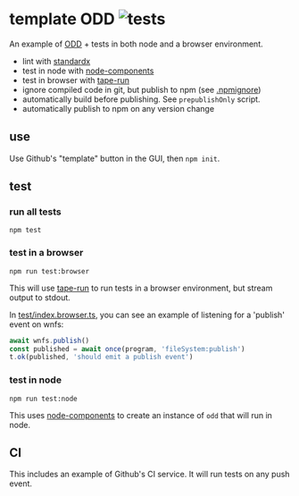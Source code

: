 # template ODD ![tests](https://github.com/nichoth/template-odd/actions/workflows/nodejs.yml/badge.svg)

An example of [ODD](https://github.com/oddsdk/ts-odd) + tests in both node and a browser environment.

* lint with [standardx](https://github.com/standard/standardx)
* test in node with [node-components](https://github.com/ssc-hermes/node-components)
* test in browser with [tape-run](https://github.com/juliangruber/tape-run)
* ignore compiled code in git, but publish to npm (see [.npmignore](.npmignore))
* automatically build before publishing. See `prepublishOnly` script.
* automatically publish to npm on any version change

## use
Use Github's "template" button in the GUI, then `npm init`.

## test

### run all tests
```
npm test
```

### test in a browser
```
npm run test:browser
```
This will use [tape-run](https://github.com/juliangruber/tape-run) to run tests in a browser environment, but stream output to stdout.

In [test/index.browser.ts](test/index.browser.ts), you can see an example of listening for a 'publish' event on wnfs:

```js
await wnfs.publish()
const published = await once(program, 'fileSystem:publish')
t.ok(published, 'should emit a publish event')
```

### test in node
```
npm run test:node
```
This uses [node-components](https://github.com/ssc-hermes/node-components) to create an instance of `odd` that will run in node.

## CI
This includes an example of Github's CI service. It will run tests on any push event.

